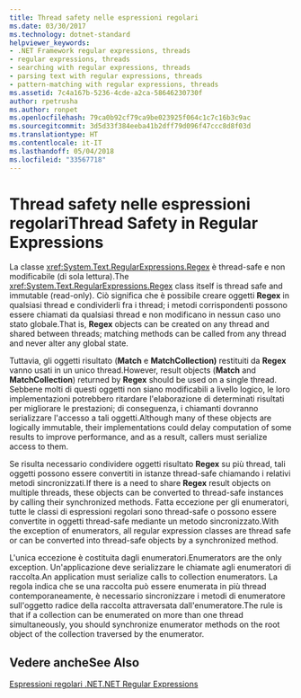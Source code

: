 ```yaml
---
title: Thread safety nelle espressioni regolari
ms.date: 03/30/2017
ms.technology: dotnet-standard
helpviewer_keywords:
- .NET Framework regular expressions, threads
- regular expressions, threads
- searching with regular expressions, threads
- parsing text with regular expressions, threads
- pattern-matching with regular expressions, threads
ms.assetid: 7c4a167b-5236-4cde-a2ca-58646230730f
author: rpetrusha
ms.author: ronpet
ms.openlocfilehash: 79ca0b92cf79ca9be023925f064c1c7c16b3c9ac
ms.sourcegitcommit: 3d5d33f384eeba41b2dff79d096f47ccc8d8f03d
ms.translationtype: HT
ms.contentlocale: it-IT
ms.lasthandoff: 05/04/2018
ms.locfileid: "33567718"
---
```

# <a name="thread-safety-in-regular-expressions"></a><span data-ttu-id="618da-102">Thread safety nelle espressioni regolari</span><span class="sxs-lookup"><span data-stu-id="618da-102">Thread Safety in Regular Expressions</span></span>
<span data-ttu-id="618da-103">La classe <xref:System.Text.RegularExpressions.Regex> è thread-safe e non modificabile (di sola lettura).</span><span class="sxs-lookup"><span data-stu-id="618da-103">The <xref:System.Text.RegularExpressions.Regex> class itself is thread safe and immutable (read-only).</span></span> <span data-ttu-id="618da-104">Ciò significa che è possibile creare oggetti **Regex** in qualsiasi thread e condividerli fra i thread; i metodi corrispondenti possono essere chiamati da qualsiasi thread e non modificano in nessun caso uno stato globale.</span><span class="sxs-lookup"><span data-stu-id="618da-104">That is, **Regex** objects can be created on any thread and shared between threads; matching methods can be called from any thread and never alter any global state.</span></span>  
  
 <span data-ttu-id="618da-105">Tuttavia, gli oggetti risultato (**Match** e **MatchCollection)** restituiti da **Regex** vanno usati in un unico thread.</span><span class="sxs-lookup"><span data-stu-id="618da-105">However, result objects (**Match** and **MatchCollection**) returned by **Regex** should be used on a single thread.</span></span> <span data-ttu-id="618da-106">Sebbene molti di questi oggetti non siano modificabili a livello logico, le loro implementazioni potrebbero ritardare l'elaborazione di determinati risultati per migliorare le prestazioni; di conseguenza, i chiamanti dovranno serializzare l'accesso a tali oggetti.</span><span class="sxs-lookup"><span data-stu-id="618da-106">Although many of these objects are logically immutable, their implementations could delay computation of some results to improve performance, and as a result, callers must serialize access to them.</span></span>  
  
 <span data-ttu-id="618da-107">Se risulta necessario condividere oggetti risultato **Regex** su più thread, tali oggetti possono essere convertiti in istanze thread-safe chiamando i relativi metodi sincronizzati.</span><span class="sxs-lookup"><span data-stu-id="618da-107">If there is a need to share **Regex** result objects on multiple threads, these objects can be converted to thread-safe instances by calling their synchronized methods.</span></span> <span data-ttu-id="618da-108">Fatta eccezione per gli enumeratori, tutte le classi di espressioni regolari sono thread-safe o possono essere convertite in oggetti thread-safe mediante un metodo sincronizzato.</span><span class="sxs-lookup"><span data-stu-id="618da-108">With the exception of enumerators, all regular expression classes are thread safe or can be converted into thread-safe objects by a synchronized method.</span></span>  
  
 <span data-ttu-id="618da-109">L'unica eccezione è costituita dagli enumeratori.</span><span class="sxs-lookup"><span data-stu-id="618da-109">Enumerators are the only exception.</span></span> <span data-ttu-id="618da-110">Un'applicazione deve serializzare le chiamate agli enumeratori di raccolta.</span><span class="sxs-lookup"><span data-stu-id="618da-110">An application must serialize calls to collection enumerators.</span></span> <span data-ttu-id="618da-111">La regola indica che se una raccolta può essere enumerata in più thread contemporaneamente, è necessario sincronizzare i metodi di enumeratore sull'oggetto radice della raccolta attraversata dall'enumeratore.</span><span class="sxs-lookup"><span data-stu-id="618da-111">The rule is that if a collection can be enumerated on more than one thread simultaneously, you should synchronize enumerator methods on the root object of the collection traversed by the enumerator.</span></span>  
  
## <a name="see-also"></a><span data-ttu-id="618da-112">Vedere anche</span><span class="sxs-lookup"><span data-stu-id="618da-112">See Also</span></span>  
 [<span data-ttu-id="618da-113">Espressioni regolari .NET</span><span class="sxs-lookup"><span data-stu-id="618da-113">.NET Regular Expressions</span></span>](../../../docs/standard/base-types/regular-expressions.md)
